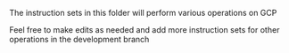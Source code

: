 The instruction sets in this folder will perform various operations on GCP

Feel free to make edits as needed and add more instruction sets for other operations in the development branch
